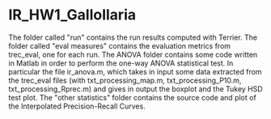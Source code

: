 # IR_HW1_GalloIlaria

The folder called "run" contains the run results computed with Terrier.
The folder called "eval measures" contains the evaluation metrics from trec_eval, one for each run.
The ANOVA folder contains some code written in Matlab in order to perform the one-way ANOVA statistical test.
In particular the file ir_anova.m, which takes in input some data extracted from the trec_eval files (with txt_processing_map.m, txt_processing_P10.m, txt_processing_Rprec.m) and gives in output the boxplot and the Tukey HSD test plot.
The "other statistics" folder contains the source code and plot of the Interpolated Precision-Recall Curves.
